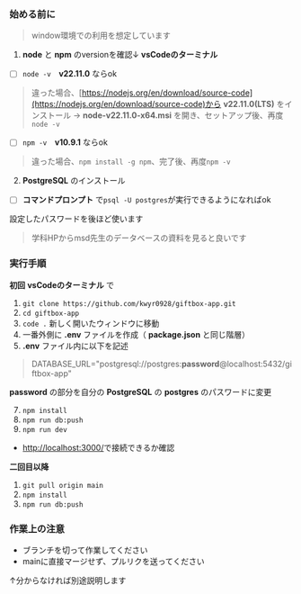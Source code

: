 ### 始める前に

> window環境での利用を想定しています

1.  **node** と **npm** のversionを確認↓ **vsCodeのターミナル**

- [ ] `node -v`　**v22.11.0** ならok

> 違った場合、[https://nodejs.org/en/download/source-code](https://nodejs.org/en/download/source-code)から **v22.11.0(LTS)** をインストール
> → **node-v22.11.0-x64.msi** を開き、セットアップ後、再度`node -v`

- [ ] `npm -v`　**v10.9.1** ならok

> 違った場合、`npm install -g npm`、完了後、再度`npm -v`

2.   **PostgreSQL** のインストール

- [ ] **コマンドプロンプト** で`psql -U postgres`が実行できるようになればok

設定したパスワードを後ほど使います

> 学科HPからmsd先生のデータベースの資料を見ると良いです

### 実行手順

**初回**
**vsCodeのターミナル** で
1. `git clone https://github.com/kwyr0928/giftbox-app.git`
2. `cd giftbox-app`
3. `code .` 新しく開いたウィンドウに移動
4.  一番外側に **.env** ファイルを作成（ **package.json** と同じ階層）
5. **.env** ファイル内に以下を記述

> DATABASE_URL="postgresql://postgres:**password**@localhost:5432/giftbox-app"

**password** の部分を自分の **PostgreSQL** の **postgres** のパスワードに変更

7. `npm install`
8. `npm run db:push`
9. `npm run dev`
- [http://localhost:3000/](http://localhost:3000/)で接続できるか確認

**二回目以降**
1. `git pull origin main`
2. `npm install`
3. `npm run db:push`

### 作業上の注意

- ブランチを切って作業してください
- mainに直接マージせず、プルリクを送ってください

↑分からなければ別途説明します
